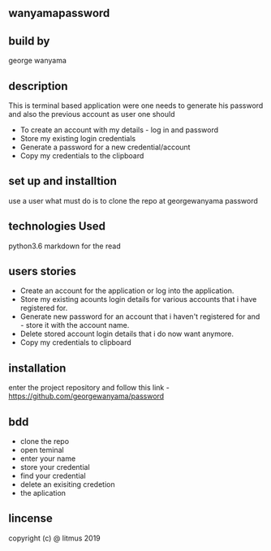 ## wanyamapassword

## build by

george wanyama

## description

This is terminal based application were one needs to generate his password and also the previous account
as user one should 
 -  To create an account with my details - log in and password
 -  Store my existing login credentials
 -  Generate a password for a new credential/account
 -  Copy my credentials to the clipboard


## set up and installtion 
 
 use a user what  must do is to clone the repo at georgewanyama password

 ## technologies Used

 python3.6
 markdown for the read

## users stories

- Create an account for the application or log into the application.
- Store my existing acounts login details for various accounts that i have registered for.
- Generate new password for an account that i haven't registered for and - store it with the account name.
- Delete stored account login details that i do now want anymore.
- Copy my credentials to clipboard

 ## installation

 enter the project repository and 
 follow this link - https://github.com/georgewanyama/password

## bdd
- clone the repo
- open teminal
- enter your name
- store your credential
- find your credential
- delete an exisiting credetion
 - the aplication

## lincense

copyright (c) @ litmus 2019

